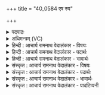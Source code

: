 +++
title = "40_0584 एष स्य"

+++
<details><summary>पदपाठः</summary>

ए꣣षः। स्यः। धा꣡र꣢꣯या। सु꣣तः꣢। अ꣡व्याः꣢꣯। वा꣡रे꣢꣯भिः। प꣣वते। मदि꣡न्त꣢मः। क्रीड꣢न्। ऊ꣣र्मिः꣢। अ꣣पा꣢म्। इ꣣व। ५८४।
</details>

<details><summary>अधिमन्त्रम् (VC)</summary>

- पवमानः सोमः
- ऊरुराङ्गिरसः
- ककुप्
- मध्यमः
- पावमानं काण्डम्
</details>

<details><summary>हिन्दी : आचार्य रामनाथ वेदालंकार - विषयः</summary>

अगले मन्त्र में सोम का धाराप्रवाह वर्णित है।
</details>

<details><summary>हिन्दी : आचार्य रामनाथ वेदालंकार - पदार्थः</summary>

पदार्थान्वय -  प्रथम—सोम ओषधि के रस के पक्ष में। (एषः) यह (स्यः) वह हमारे द्वारा पर्वत से लाया गया, (अव्याः वारेभिः) भेड़ के बालों से अर्थात् भेड़ की ऊन से निर्मित दशापवित्रों से (सुतः) अभिषुत किया गया, (मदिन्तमः) अतिशय आनन्द उत्पन्न करनेवाला सोमरस (अपाम्) नदियों की (ऊर्मिः इव) लहर के समान (क्रीडन्) क्रीडा करता हुआ (धारया) धारा रूप से (पवते) द्रोणकलश में जा रहा है ॥ द्वितीय—परमात्मा के पक्ष में। (एषः) यह अनुभव किया जाता हुआ (स्यः) वह (अव्याः वारेभिः) भेड़ के बालों से निर्मित दशापवित्रों के तुल्य पवित्रताकारक यम, नियम आदि योगाङ्गों से (सुतः) हृदय में प्रकट किया गया, (मदिन्तमः) अतिशय आनन्द उत्पन्न करनेवाला सोम परमात्मा (अपाम् ऊर्मिः इव) नदियों की लहर के समान (कीडन्) क्रीडा करता हुआ (धारया) आनन्द की धारा के साथ (पवते) मेरे आत्मा में पहुँच रहा है ॥७॥ इस मन्त्र में श्लेष और उपमालङ्कार है। जलों की लहर के समान क्रीडा करता हुआ सोम ओषधि का रस जैसे दशापवित्रों से छाना हुआ द्रोणकलश में पहुँचता है, वैसे ही यम, नियम आदि योग-साधनों से हृदय में प्रकट किया गया परमात्मारूप सोम मानो क्रीडा करता हुआ आनन्दप्रवाह के साथ योगियों के आत्मा को प्राप्त होता है ॥७॥
</details>

<details><summary>हिन्दी : आचार्य रामनाथ वेदालंकार - भावार्थः</summary>

भावार्थ -  समाधिस्थ उपासक लोग परमात्मा के पास से अपने आत्मा में वेगपूर्वक आती हुई आनन्दधारा को साक्षात् अनुभव करते हैं ॥७॥
</details>

<details><summary>संस्कृत : आचार्य रामनाथ वेदालंकार - विषयः</summary>

अथ सोमो धारया पवते इत्याह।
</details>

<details><summary>संस्कृत : आचार्य रामनाथ वेदालंकार - पदार्थः</summary>

पदार्थान्वय -  प्रथमः—सोमौषधिरसपक्षे। (एषः) अयम् (स्यः) सः अस्माभिः पर्वतादानीतः (अव्याः वारेभिः) अवेर्बालैः, अविबालनिर्मितदशापवित्रैरित्यर्थः। (सुतः) अभिषुतः, (मदिन्तमः) अतिशयानन्दजनकः सोमौषधिरसः (अपाम्) उदकानाम् (ऊर्मिः इव) तरङ्गः इव (क्रीडन्) क्रीडां कुर्वन् (धारया) धारारूपेण (पवते) द्रोणकलशं गच्छति। पवते गतिकर्मा। निघं० २।१४ ॥ अथ द्वितीयः—परमात्मपक्षे। (एषः अयम् अनुभूयमानः (स्यः) स प्रसिद्धः (अव्याः वारेभिः) अविबालनिर्मितदशापवित्रैरिव पवित्रताकारकैः यमनियमादिभिर्योगाङ्गैः (सुतः) हृदये प्रकटीकृतः (मदिन्तमः) अतिशयानन्दजनकः सोमः परमात्मा (अपाम् ऊर्मिः इव) नदीनां तरङ्गः इव (क्रीडन्) क्रीडां कुर्वन् (धारया) आनन्दप्रवाहेण सह (पवते) मदीयमात्मानं प्राप्नोति ॥७॥ अत्र श्लेष उपमालङ्कारश्च। अपां तरङ्ग इव क्रीडन् सोमौषधिरसो यथा दशापवित्रैः सुतः सन् द्रोणकलशं प्राप्नोति तथा यमनियमादिभिर्योगसाधनैः हृदये प्रकटीकृतः क्रीडन्निव परमात्मसोम आनन्दप्रवाहेण सार्द्धं योगिनामात्मानमधिगच्छति ॥७॥
</details>

<details><summary>संस्कृत : आचार्य रामनाथ वेदालंकार - भावार्थः</summary>

भावार्थ -  समाधिस्था उपासकाः परमात्मनः सकाशाद् वेगेन स्वात्मानमागच्छन्तीमानन्दधारां साक्षादनुभवन्ति ॥७॥
</details>

<details><summary>संस्कृत : आचार्य रामनाथ वेदालंकार - पादटिप्पनी</summary>

टिप्पनी -   १. ऋ० ९।१०८।५।
</details>